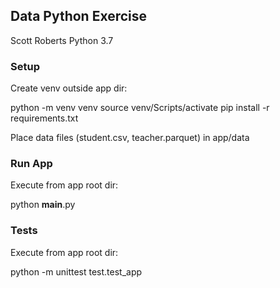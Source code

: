 ## Data Python Exercise

Scott Roberts
Python 3.7

### Setup
Create venv outside app dir:

python -m venv venv
source venv/Scripts/activate
pip install -r requirements.txt

Place data files (student.csv, teacher.parquet) in app/data

### Run App
Execute from app root dir:

python __main__.py

### Tests
Execute from app root dir:

python -m unittest test.test_app

